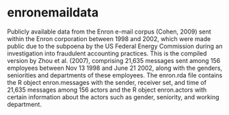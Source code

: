# enronemaildata

Publicly available data from the Enron e-mail corpus (Cohen, 2009) sent within the Enron corporation between 1998 and 2002, which were made public due to the subpoena by the US Federal Energy Commission during an investigation into fraudulent accounting practices. This is the compiled version by Zhou et al. (2007), comprising 21,635 messages sent among 156 employees between Nov 13 1998 and June 21 2002, along with the genders, seniorities and departments of these employees. The enron.rda file contains the R object enron.messages with the sender, receiver set, and time of 21,635 messages among 156 actors and the R object enron.actors with certain information about the actors such as gender, seniority, and working department.
